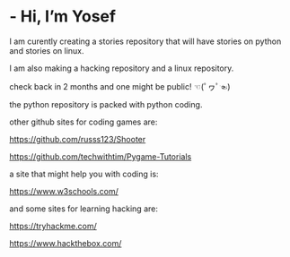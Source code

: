# - Hi, I’m Yosef 


I am curently creating a stories repository that will have stories on python and stories on linux.

I am also making a hacking repository and a linux repository.

check back in 2 months and one might be public! ☜(ﾟヮﾟ☜)



the python repository is packed with python coding.

other github sites for coding games are:

https://github.com/russs123/Shooter

https://github.com/techwithtim/Pygame-Tutorials

a site that might help you with coding is:

https://www.w3schools.com/

and some sites for learning hacking are:

https://tryhackme.com/

https://www.hackthebox.com/










<!---
python3-12/python3-12 is a ✨ special ✨ repository because its `README.md` (this file) appears on your GitHub profile.
You can click the Preview link to take a look at your changes.
--->
